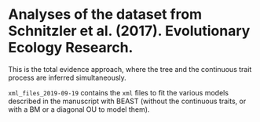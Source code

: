 # Analyses of the dataset from Schnitzler et al. (2017). Evolutionary Ecology Research.

This is the total evidence approach, where the tree and the continuous trait
process are inferred simultaneously. 

`xml_files_2019-09-19` contains the `xml` files to fit the various models
described in the manuscript with BEAST (without the continuous traits, or with
a BM or a diagonal OU to model them).
